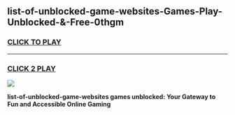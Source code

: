 
## list-of-unblocked-game-websites-Games-Play-Unblocked-&-Free-0thgm
<h3>
<a href="https://premium76.site?title=list-of-unblocked-game-websites&ref=24A">CLICK TO PLAY</a></h3>
<hr>

<h3>
<a href="https://premium76.site?title=list-of-unblocked-game-websites&ref=24A">CLICK 2 PLAY</a>
  
</h3>

<a href="https://premium76.site?title=list-of-unblocked-game-websites&ref=24A"><img src="https://clearcache.store/games.png"></a>


**list-of-unblocked-game-websites games unblocked: Your Gateway to Fun and Accessible Online Gaming**
